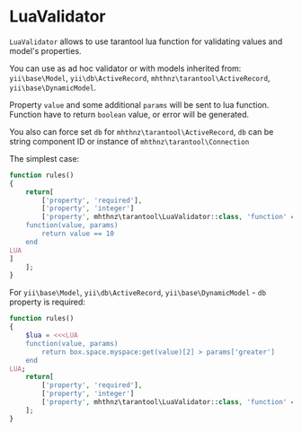 LuaValidator
======================================
`LuaValidator` allows to use tarantool lua function for validating values and model's properties.

You can use as ad hoc validator or with models inherited from: `yii\base\Model`, `yii\db\ActiveRecord`, `mhthnz\tarantool\ActiveRecord`, `yii\base\DynamicModel`.

Property `value` and some additional `params` will be sent to lua function. Function have to return `boolean` value, or error will be generated.

You also can force set `db` for `mhthnz\tarantool\ActiveRecord`, `db` can be string component ID or instance of `mhthnz\tarantool\Connection`

The simplest case:

```php
function rules()
{
	return[
    	['property', 'required'],
        ['property', 'integer']
    	['property', mhthnz\tarantool\LuaValidator::class, 'function' => <<<LUA
	function(value, params)
		return value == 10
	end
LUA
]
    ];
}
```

For `yii\base\Model`, `yii\db\ActiveRecord`, `yii\base\DynamicModel` - `db` property is required:
```php
function rules()
{
	$lua = <<<LUA
	function(value, params)
		return box.space.myspace:get(value)[2] > params['greater']
	end
LUA;
	return[
    	['property', 'required'],
        ['property', 'integer']
    	['property', mhthnz\tarantool\LuaValidator::class, 'function' => $lua, 'params' => ['greater' => 100], 'db' => 'tarantool']
    ];
}
```

